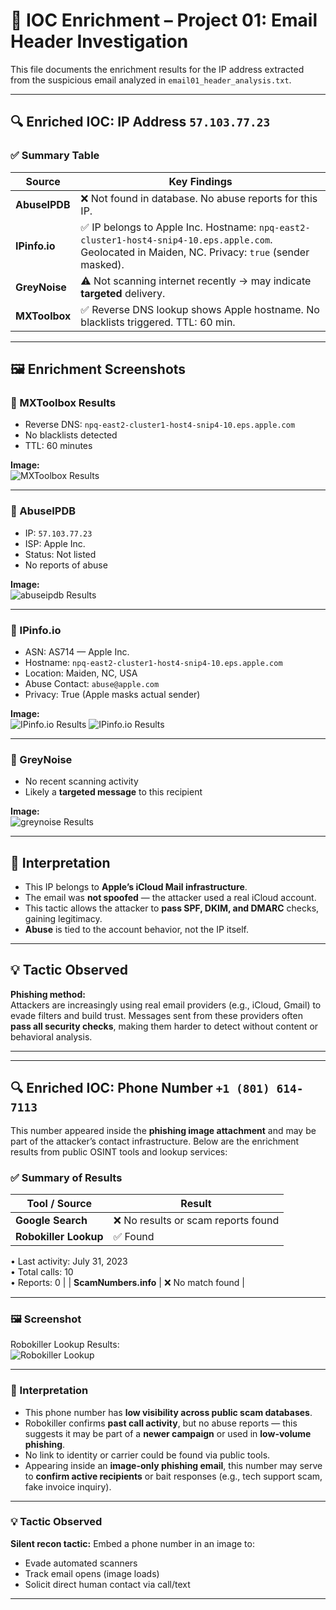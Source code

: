 # 📂 IOC Enrichment – Project 01: Email Header Investigation

This file documents the enrichment results for the IP address extracted from the suspicious email analyzed in `email01_header_analysis.txt`.

---

## 🔍 Enriched IOC: IP Address `57.103.77.23`

### ✅ Summary Table

| Source        | Key Findings |
|---------------|--------------|
| **AbuseIPDB** | ❌ Not found in database. No abuse reports for this IP. |
| **IPinfo.io** | ✅ IP belongs to Apple Inc. Hostname: `npq-east2-cluster1-host4-snip4-10.eps.apple.com`. Geolocated in Maiden, NC. Privacy: `true` (sender masked). |
| **GreyNoise** | ⚠️ Not scanning internet recently → may indicate **targeted** delivery. |
| **MXToolbox** | ✅ Reverse DNS lookup shows Apple hostname. No blacklists triggered. TTL: 60 min. |

---

## 🖼️ Enrichment Screenshots

### 📸 MXToolbox Results

- Reverse DNS: `npq-east2-cluster1-host4-snip4-10.eps.apple.com`
- No blacklists detected  
- TTL: 60 minutes

**Image:**  
![MXToolbox Results](./screenshots/ioc-enrichment/mxtoolbox-header.png)

---

### 📸 AbuseIPDB

- IP: `57.103.77.23`
- ISP: Apple Inc.
- Status: Not listed  
- No reports of abuse

**Image:**  
![abuseipdb Results](./screenshots/ioc-enrichment/abuseipdb-ip-ioc.png)

---

### 📸 IPinfo.io

- ASN: AS714 — Apple Inc.
- Hostname: `npq-east2-cluster1-host4-snip4-10.eps.apple.com`
- Location: Maiden, NC, USA
- Abuse Contact: `abuse@apple.com`
- Privacy: True (Apple masks actual sender)

**Image:**  
![IPinfo.io Results](./screenshots/ioc-enrichment/1-ipinfo-ip-ioc.png)
![IPinfo.io Results](./screenshots/ioc-enrichment/2-ipinfo-ip-ioc.png)

---

### 📸 GreyNoise

- No recent scanning activity
- Likely a **targeted message** to this recipient

**Image:**  
![greynoise Results](./screenshots/ioc-enrichment/greynoise-ip-ioc.png)

---

## 🧠 Interpretation

- This IP belongs to **Apple’s iCloud Mail infrastructure**.
- The email was **not spoofed** — the attacker used a real iCloud account.
- This tactic allows the attacker to **pass SPF, DKIM, and DMARC** checks, gaining legitimacy.
- **Abuse** is tied to the account behavior, not the IP itself.

---

## 💡 Tactic Observed

**Phishing method:**  
Attackers are increasingly using real email providers (e.g., iCloud, Gmail) to evade filters and build trust. Messages sent from these providers often **pass all security checks**, making them harder to detect without content or behavioral analysis.

---

---

## 🔍 Enriched IOC: Phone Number `+1 (801) 614-7113`

This number appeared inside the **phishing image attachment** and may be part of the attacker’s contact infrastructure. Below are the enrichment results from public OSINT tools and lookup services:

### ✅ Summary of Results

| Tool / Source         | Result |
|-----------------------|--------|
| **Google Search**     | ❌ No results or scam reports found |
| **Robokiller Lookup** | ✅ Found  
• Last activity: July 31, 2023  
• Total calls: 10  
• Reports: 0 |
| **ScamNumbers.info**  | ❌ No match found |

---

### 🖼️ Screenshot

Robokiller Lookup Results:  
![Robokiller Lookup](./screenshots/robokiller-phone-lookup.png)

---

### 🧠 Interpretation

- This phone number has **low visibility across public scam databases**.
- Robokiller confirms **past call activity**, but no abuse reports — this suggests it may be part of a **newer campaign** or used in **low-volume phishing**.
- No link to identity or carrier could be found via public tools.
- Appearing inside an **image-only phishing email**, this number may serve to **confirm active recipients** or bait responses (e.g., tech support scam, fake invoice inquiry).

---

### 💡 Tactic Observed

**Silent recon tactic:** Embed a phone number in an image to:
- Evade automated scanners  
- Track email opens (image loads)  
- Solicit direct human contact via call/text

---





